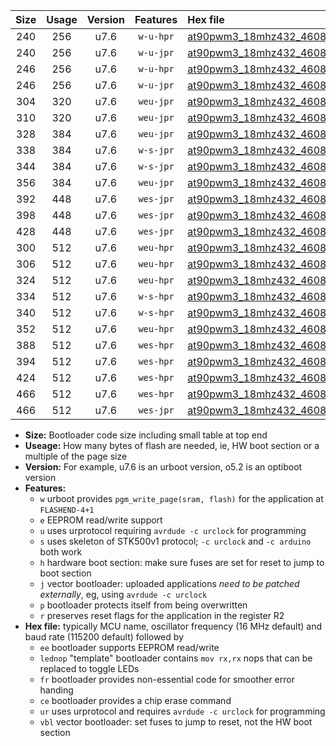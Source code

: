 |Size|Usage|Version|Features|Hex file|
|:-:|:-:|:-:|:-:|:--|
|240|256|u7.6|`w-u-hpr`|[at90pwm3_18mhz432_460800bps_ur.hex](https://raw.githubusercontent.com/stefanrueger/urboot/main/at90pwm3_18mhz432_460800bps_ur.hex)|
|240|256|u7.6|`w-u-jpr`|[at90pwm3_18mhz432_460800bps_ur_vbl.hex](https://raw.githubusercontent.com/stefanrueger/urboot/main/at90pwm3_18mhz432_460800bps_ur_vbl.hex)|
|246|256|u7.6|`w-u-hpr`|[at90pwm3_18mhz432_460800bps_lednop_ur.hex](https://raw.githubusercontent.com/stefanrueger/urboot/main/at90pwm3_18mhz432_460800bps_lednop_ur.hex)|
|246|256|u7.6|`w-u-jpr`|[at90pwm3_18mhz432_460800bps_lednop_ur_vbl.hex](https://raw.githubusercontent.com/stefanrueger/urboot/main/at90pwm3_18mhz432_460800bps_lednop_ur_vbl.hex)|
|304|320|u7.6|`weu-jpr`|[at90pwm3_18mhz432_460800bps_ee_ur_vbl.hex](https://raw.githubusercontent.com/stefanrueger/urboot/main/at90pwm3_18mhz432_460800bps_ee_ur_vbl.hex)|
|310|320|u7.6|`weu-jpr`|[at90pwm3_18mhz432_460800bps_ee_lednop_ur_vbl.hex](https://raw.githubusercontent.com/stefanrueger/urboot/main/at90pwm3_18mhz432_460800bps_ee_lednop_ur_vbl.hex)|
|328|384|u7.6|`weu-jpr`|[at90pwm3_18mhz432_460800bps_ee_lednop_fr_ur_vbl.hex](https://raw.githubusercontent.com/stefanrueger/urboot/main/at90pwm3_18mhz432_460800bps_ee_lednop_fr_ur_vbl.hex)|
|338|384|u7.6|`w-s-jpr`|[at90pwm3_18mhz432_460800bps_vbl.hex](https://raw.githubusercontent.com/stefanrueger/urboot/main/at90pwm3_18mhz432_460800bps_vbl.hex)|
|344|384|u7.6|`w-s-jpr`|[at90pwm3_18mhz432_460800bps_lednop_vbl.hex](https://raw.githubusercontent.com/stefanrueger/urboot/main/at90pwm3_18mhz432_460800bps_lednop_vbl.hex)|
|356|384|u7.6|`weu-jpr`|[at90pwm3_18mhz432_460800bps_ee_lednop_fr_ce_ur_vbl.hex](https://raw.githubusercontent.com/stefanrueger/urboot/main/at90pwm3_18mhz432_460800bps_ee_lednop_fr_ce_ur_vbl.hex)|
|392|448|u7.6|`wes-jpr`|[at90pwm3_18mhz432_460800bps_ee_vbl.hex](https://raw.githubusercontent.com/stefanrueger/urboot/main/at90pwm3_18mhz432_460800bps_ee_vbl.hex)|
|398|448|u7.6|`wes-jpr`|[at90pwm3_18mhz432_460800bps_ee_lednop_vbl.hex](https://raw.githubusercontent.com/stefanrueger/urboot/main/at90pwm3_18mhz432_460800bps_ee_lednop_vbl.hex)|
|428|448|u7.6|`wes-jpr`|[at90pwm3_18mhz432_460800bps_ee_lednop_fr_vbl.hex](https://raw.githubusercontent.com/stefanrueger/urboot/main/at90pwm3_18mhz432_460800bps_ee_lednop_fr_vbl.hex)|
|300|512|u7.6|`weu-hpr`|[at90pwm3_18mhz432_460800bps_ee_ur.hex](https://raw.githubusercontent.com/stefanrueger/urboot/main/at90pwm3_18mhz432_460800bps_ee_ur.hex)|
|306|512|u7.6|`weu-hpr`|[at90pwm3_18mhz432_460800bps_ee_lednop_ur.hex](https://raw.githubusercontent.com/stefanrueger/urboot/main/at90pwm3_18mhz432_460800bps_ee_lednop_ur.hex)|
|324|512|u7.6|`weu-hpr`|[at90pwm3_18mhz432_460800bps_ee_lednop_fr_ur.hex](https://raw.githubusercontent.com/stefanrueger/urboot/main/at90pwm3_18mhz432_460800bps_ee_lednop_fr_ur.hex)|
|334|512|u7.6|`w-s-hpr`|[at90pwm3_18mhz432_460800bps.hex](https://raw.githubusercontent.com/stefanrueger/urboot/main/at90pwm3_18mhz432_460800bps.hex)|
|340|512|u7.6|`w-s-hpr`|[at90pwm3_18mhz432_460800bps_lednop.hex](https://raw.githubusercontent.com/stefanrueger/urboot/main/at90pwm3_18mhz432_460800bps_lednop.hex)|
|352|512|u7.6|`weu-hpr`|[at90pwm3_18mhz432_460800bps_ee_lednop_fr_ce_ur.hex](https://raw.githubusercontent.com/stefanrueger/urboot/main/at90pwm3_18mhz432_460800bps_ee_lednop_fr_ce_ur.hex)|
|388|512|u7.6|`wes-hpr`|[at90pwm3_18mhz432_460800bps_ee.hex](https://raw.githubusercontent.com/stefanrueger/urboot/main/at90pwm3_18mhz432_460800bps_ee.hex)|
|394|512|u7.6|`wes-hpr`|[at90pwm3_18mhz432_460800bps_ee_lednop.hex](https://raw.githubusercontent.com/stefanrueger/urboot/main/at90pwm3_18mhz432_460800bps_ee_lednop.hex)|
|424|512|u7.6|`wes-hpr`|[at90pwm3_18mhz432_460800bps_ee_lednop_fr.hex](https://raw.githubusercontent.com/stefanrueger/urboot/main/at90pwm3_18mhz432_460800bps_ee_lednop_fr.hex)|
|466|512|u7.6|`wes-hpr`|[at90pwm3_18mhz432_460800bps_ee_lednop_fr_ce.hex](https://raw.githubusercontent.com/stefanrueger/urboot/main/at90pwm3_18mhz432_460800bps_ee_lednop_fr_ce.hex)|
|466|512|u7.6|`wes-jpr`|[at90pwm3_18mhz432_460800bps_ee_lednop_fr_ce_vbl.hex](https://raw.githubusercontent.com/stefanrueger/urboot/main/at90pwm3_18mhz432_460800bps_ee_lednop_fr_ce_vbl.hex)|

- **Size:** Bootloader code size including small table at top end
- **Useage:** How many bytes of flash are needed, ie, HW boot section or a multiple of the page size
- **Version:** For example, u7.6 is an urboot version, o5.2 is an optiboot version
- **Features:**
  + `w` urboot provides `pgm_write_page(sram, flash)` for the application at `FLASHEND-4+1`
  + `e` EEPROM read/write support
  + `u` uses urprotocol requiring `avrdude -c urclock` for programming
  + `s` uses skeleton of STK500v1 protocol; `-c urclock` and `-c arduino` both work
  + `h` hardware boot section: make sure fuses are set for reset to jump to boot section
  + `j` vector bootloader: uploaded applications *need to be patched externally*, eg, using `avrdude -c urclock`
  + `p` bootloader protects itself from being overwritten
  + `r` preserves reset flags for the application in the register R2
- **Hex file:** typically MCU name, oscillator frequency (16 MHz default) and baud rate (115200 default) followed by
  + `ee` bootloader supports EEPROM read/write
  + `lednop` "template" bootloader contains `mov rx,rx` nops that can be replaced to toggle LEDs
  + `fr` bootloader provides non-essential code for smoother error handing
  + `ce` bootloader provides a chip erase command
  + `ur` uses urprotocol and requires `avrdude -c urclock` for programming
  + `vbl` vector bootloader: set fuses to jump to reset, not the HW boot section
